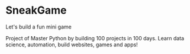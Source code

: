 # SneakGame
Let's build a fun mini game 

Project of Master Python by building 100 projects in 100 days. Learn data science, automation, build websites, games and apps!

